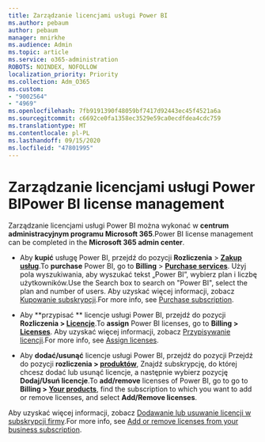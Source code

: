 ```yaml
---
title: Zarządzanie licencjami usługi Power BI
ms.author: pebaum
author: pebaum
manager: mnirkhe
ms.audience: Admin
ms.topic: article
ms.service: o365-administration
ROBOTS: NOINDEX, NOFOLLOW
localization_priority: Priority
ms.collection: Adm_O365
ms.custom:
- "9002564"
- "4969"
ms.openlocfilehash: 7fb9191390f48059bf7417d92443ec45f4521a6a
ms.sourcegitcommit: c6692ce0fa1358ec3529e59ca0ecdfdea4cdc759
ms.translationtype: MT
ms.contentlocale: pl-PL
ms.lasthandoff: 09/15/2020
ms.locfileid: "47801995"
---
```

# <a name="power-bi-license-management"></a><span data-ttu-id="46b94-102">Zarządzanie licencjami usługi Power BI</span><span class="sxs-lookup"><span data-stu-id="46b94-102">Power BI license management</span></span>

<span data-ttu-id="46b94-103">Zarządzanie licencjami usługi Power BI można wykonać w **centrum administracyjnym programu Microsoft 365**.</span><span class="sxs-lookup"><span data-stu-id="46b94-103">Power BI license management can be completed in the **Microsoft 365 admin center**.</span></span>

- <span data-ttu-id="46b94-104">Aby **kupić** usługę Power BI, przejdź do pozycji **Rozliczenia** \> **[Zakup usług](https://go.microsoft.com/fwlink/p/?linkid=868433)**.</span><span class="sxs-lookup"><span data-stu-id="46b94-104">To **purchase** Power BI, go to **Billing** \> **[Purchase services](https://go.microsoft.com/fwlink/p/?linkid=868433)**.</span></span> <span data-ttu-id="46b94-105">Użyj pola wyszukiwania, aby wyszukać tekst „Power BI”, wybierz plan i liczbę użytkowników.</span><span class="sxs-lookup"><span data-stu-id="46b94-105">Use the Search box to search on "Power BI", select the plan and number of users.</span></span> <span data-ttu-id="46b94-106">Aby uzyskać więcej informacji, zobacz [Kupowanie subskrypcji](https://docs.microsoft.com/microsoft-365/commerce/subscriptions/upgrade-to-different-plan).</span><span class="sxs-lookup"><span data-stu-id="46b94-106">For more info, see [Purchase subscription](https://docs.microsoft.com/microsoft-365/commerce/subscriptions/upgrade-to-different-plan).</span></span> 

- <span data-ttu-id="46b94-107">Aby \*\*przypisać \*\* licencje usługi Power BI, przejdź do pozycji **Rozliczenia > [Licencje](https://go.microsoft.com/fwlink/p/?linkid=842264)**.</span><span class="sxs-lookup"><span data-stu-id="46b94-107">To **assign** Power BI licenses, go to **Billing > [Licenses](https://go.microsoft.com/fwlink/p/?linkid=842264)**.</span></span> <span data-ttu-id="46b94-108">Aby uzyskać więcej informacji, zobacz [Przypisywanie licencji](https://docs.microsoft.com/microsoft-365/admin/manage/assign-licenses-to-users).</span><span class="sxs-lookup"><span data-stu-id="46b94-108">For more info, see [Assign licenses](https://docs.microsoft.com/microsoft-365/admin/manage/assign-licenses-to-users).</span></span>

- <span data-ttu-id="46b94-109">Aby **dodać/usunąć** licencje usługi Power BI, przejdź do pozycji Przejdź do pozycji **rozliczenia > [produktów](https://go.microsoft.com/fwlink/p/?linkid=842054)**, Znajdź subskrypcję, do której chcesz dodać lub usunąć licencje, a następnie wybierz pozycję **Dodaj/Usuń licencje**.</span><span class="sxs-lookup"><span data-stu-id="46b94-109">To **add/remove** licenses of Power BI, go to go to **Billing > [Your products](https://go.microsoft.com/fwlink/p/?linkid=842054)**, find the subscription to which you want to add or remove licenses, and select **Add/Remove licenses**.</span></span>

<span data-ttu-id="46b94-110">Aby uzyskać więcej informacji, zobacz [Dodawanie lub usuwanie licencji w subskrypcji firmy](https://docs.microsoft.com/microsoft-365/commerce/licenses/buy-licenses#add-or-remove-licenses-for-your-business-subscription).</span><span class="sxs-lookup"><span data-stu-id="46b94-110">For more info, see [Add or remove licenses from your business subscription](https://docs.microsoft.com/microsoft-365/commerce/licenses/buy-licenses#add-or-remove-licenses-for-your-business-subscription).</span></span>